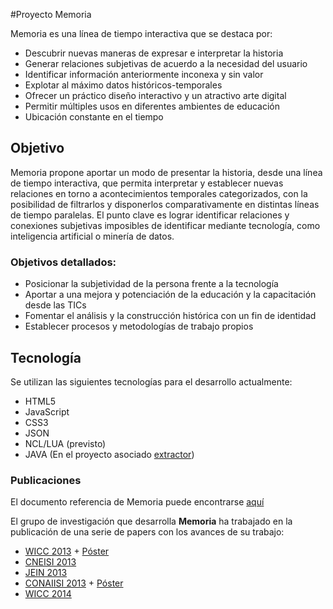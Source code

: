 #Proyecto Memoria

Memoria es una línea de tiempo interactiva que se destaca por:

- Descubrir nuevas maneras de expresar e interpretar la historia
- Generar relaciones subjetivas de acuerdo a la necesidad del usuario
- Identificar información anteriormente inconexa y sin valor
- Explotar al máximo datos históricos-temporales
- Ofrecer un práctico diseño interactivo y un atractivo arte digital
- Permitir múltiples usos en diferentes ambientes de educación
- Ubicación constante en el tiempo

## Objetivo

Memoria propone aportar un modo de presentar la historia, desde una línea de tiempo interactiva, que
permita interpretar y establecer nuevas relaciones en torno a acontecimientos temporales categorizados, con la posibilidad de filtrarlos y disponerlos comparativamente en distintas líneas de tiempo paralelas.
El punto clave es lograr identificar relaciones y conexiones subjetivas imposibles de identificar mediante tecnología, como inteligencia artificial o minería de datos.

### Objetivos detallados:

- Posicionar la subjetividad de la persona frente a la tecnología
- Aportar a una mejora y potenciación de la educación y la capacitación desde las TICs
- Fomentar el análisis y la construcción histórica con un fin de identidad
- Establecer procesos y metodologías de trabajo propios

## Tecnología

Se utilizan las siguientes tecnologías para el desarrollo actualmente:

- HTML5
- JavaScript
- CSS3
- JSON
- NCL/LUA (previsto)
- JAVA (En el proyecto asociado [extractor](https://github.com/init-sfw/extractor))

### Publicaciones

El documento referencia de Memoria puede encontrarse [aquí](https://github.com/init-sfw/memoria/blob/master/doc/oficial/Proyecto_Memoria_v1.1.pdf)

El grupo de investigación que desarrolla __Memoria__ ha trabajado en la publicación de una serie de papers con los avances de su trabajo:

- [WICC 2013](https://www.dropbox.com/s/czi92rcpdkjsr31/TVDigitalEducativa-WICC13.pdf) + [Póster](https://www.dropbox.com/s/zk5qwglspn4ecms/POSTER%20TVD%20%28WICC13%29%202.2.pdf)
- [CNEISI 2013](https://www.dropbox.com/s/v4jjxmd7vbdo6f5/Poster%20TVD%20%28CNEISI%2013%29.pdf)
- [JEIN 2013](https://www.dropbox.com/s/g0kqtpopw683qe9/Avances%20TVD%20Educativa%20-%20JEIN%202013.doc)
- [CONAIISI 2013]() + [Póster](https://www.dropbox.com/s/vfzrf768phnngoz/POSTER%20Primeras%20experiencias%20de%20estudiantes%20en%20un%20proyecto%20de%20I%2BD%20Desarrollo%20de%20una%20aplicaci%C3%B3n%20para%20Televisi%C3%B3n%20Digital.pdf)
- [WICC 2014](https://www.dropbox.com/s/5qyzxuqb0gg1ulm/WICC2014Memoriav1.0.pdf)
